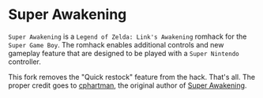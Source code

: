 # Super Awakening

`Super Awakening` is a `Legend of Zelda: Link's Awakening` romhack for the `Super Game Boy`.  The romhack enables additional controls and new gameplay feature that are designed to be played with a `Super Nintendo` controller.

This fork removes the "Quick restock" feature from the hack. That's all. The proper credit goes to [cphartman](https://github.com/cphartman), the original author of [Super Awakening](https://github.com/cphartman/super-awakening/tree/main).
